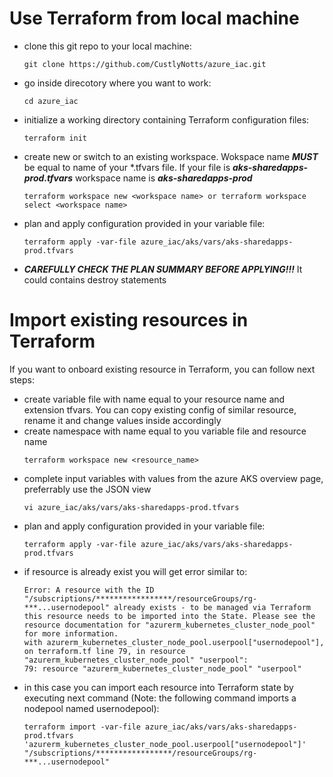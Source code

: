 # Use Terraform from local machine

- clone this git repo to your local machine: 
    ```console
    git clone https://github.com/CustlyNotts/azure_iac.git
    ```
- go inside direcotory where you want to work:
    ```console
    cd azure_iac
    ```
- initialize a working directory containing Terraform configuration files:
    ```console
    terraform init
    ```
- create new or switch to an existing workspace. Wokspace name ***MUST*** be equal to name of your *.tfvars file. If your file is ***aks-sharedapps-prod.tfvars*** workspace name is ***aks-sharedapps-prod***
    ```console
    terraform workspace new <workspace name> or terraform workspace select <workspace name>
    ```
- plan and apply configuration provided in your variable file:
    ```console
    terraform apply -var-file azure_iac/aks/vars/aks-sharedapps-prod.tfvars
    ```
- ***CAREFULLY CHECK THE PLAN SUMMARY BEFORE APPLYING!!!*** It could contains destroy statements
# Import existing resources in Terraform

If you want to onboard existing resource in Terraform, you can follow next steps:
- create variable file with name equal to your resource name and extension tfvars. You can copy existing config of similar resource, rename it and change values inside accordingly
- create namespace with name equal to you variable file and resource name
    ```console
    terraform workspace new <resource_name>
    ```
- complete input variables with values from the azure AKS overview page, preferrably use the JSON view
   ```console
   vi azure_iac/aks/vars/aks-sharedapps-prod.tfvars
   ```
- plan and apply configuration provided in your variable file: 
    ```console
    terraform apply -var-file azure_iac/aks/vars/aks-sharedapps-prod.tfvars
    ```
- if resource is already exist you will get error similar to:
    ```console
    Error: A resource with the ID "/subscriptions/*****************/resourceGroups/rg-***...usernodepool" already exists - to be managed via Terraform this resource needs to be imported into the State. Please see the resource documentation for "azurerm_kubernetes_cluster_node_pool" for more information.
    with azurerm_kubernetes_cluster_node_pool.userpool["usernodepool"],
    on terraform.tf line 79, in resource "azurerm_kubernetes_cluster_node_pool" "userpool":
    79: resource "azurerm_kubernetes_cluster_node_pool" "userpool"
    ```
- in this case you can import each resource into Terraform state by executing next command (Note: the following command imports a nodepool named usernodepool):
  ```console 
  terraform import -var-file azure_iac/aks/vars/aks-sharedapps-prod.tfvars 'azurerm_kubernetes_cluster_node_pool.userpool["usernodepool"]' "/subscriptions/*****************/resourceGroups/rg-***...usernodepool"
  ```

